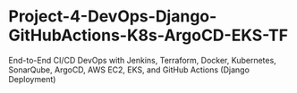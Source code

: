 # Project-4-DevOps-Django-GitHubActions-K8s-ArgoCD-EKS-TF
End-to-End CI/CD DevOps with Jenkins, Terraform, Docker, Kubernetes, SonarQube, ArgoCD, AWS EC2, EKS, and GitHub Actions (Django Deployment)
